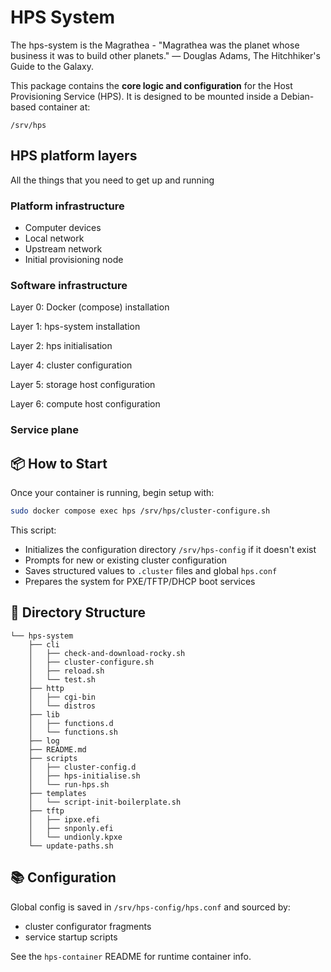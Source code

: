 # HPS System

The hps-system is the Magrathea - "Magrathea was the planet whose business it was to build other planets." — Douglas Adams, The Hitchhiker's Guide to the Galaxy.


This package contains the **core logic and configuration** for the Host Provisioning Service (HPS). It is designed to be mounted inside a Debian-based container at:

```
/srv/hps
```


## HPS platform layers

All the things that you need to get up and running

### Platform infrastructure

- Computer devices
- Local network
- Upstream network
- Initial provisioning node

### Software infrastructure

Layer 0: Docker (compose) installation

Layer 1: hps-system installation

Layer 2: hps initialisation

Layer 4: cluster configuration

Layer 5: storage host configuration

Layer 6: compute host configuration

### Service plane


## 📦 How to Start

Once your container is running, begin setup with:

```bash
sudo docker compose exec hps /srv/hps/cluster-configure.sh
```

This script:
- Initializes the configuration directory `/srv/hps-config` if it doesn't exist
- Prompts for new or existing cluster configuration
- Saves structured values to `.cluster` files and global `hps.conf`
- Prepares the system for PXE/TFTP/DHCP boot services

## 📁 Directory Structure

```
└── hps-system
    ├── cli
    │   ├── check-and-download-rocky.sh
    │   ├── cluster-configure.sh
    │   ├── reload.sh
    │   └── test.sh
    ├── http
    │   ├── cgi-bin
    │   └── distros
    ├── lib
    │   ├── functions.d
    │   └── functions.sh
    ├── log
    ├── README.md
    ├── scripts
    │   ├── cluster-config.d
    │   ├── hps-initialise.sh
    │   └── run-hps.sh
    ├── templates
    │   └── script-init-boilerplate.sh
    ├── tftp
    │   ├── ipxe.efi
    │   ├── snponly.efi
    │   └── undionly.kpxe
    └── update-paths.sh

```

## 📚 Configuration

Global config is saved in `/srv/hps-config/hps.conf` and sourced by:
- cluster configurator fragments
- service startup scripts

See the `hps-container` README for runtime container info.


